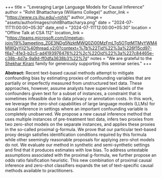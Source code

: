 +++
title = "Leveraging Large Language Models for Causal Inference"
author = "Rohit Bhattacharya (Williams College)"
author_link = "https://www.cs.jhu.edu/~rohit/"
author_image = "assets/authorImages/rohitBhattacharya.png"
date = "2024-07-11T11:00:00+05:30"
date_end = "2024-07-11T12:00:00+05:30"
location = "Offline Talk at CSA 112"
location_link = "https://teams.microsoft.com/l/meetup-join/19%3ameeting_ZGE3NDg5NzktMWQ0Zi00MzFmLTg5OTgtMTMyYWM4MWQyYjI2%40thread.v2/0?context=%7b%22Tid%22%3a%226f15cd97-f6a7-41e3-b2c5-ad4193976476%22%2c%22Oid%22%3a%227c84465e-c38b-4d7a-9a9d-ff0dfa3638b3%22%7d"
notes = "We are grateful to the <a href = "https://www.accel.com/people/shekhar-kirani" target= "_blank">Shekhar Kirani</a> family for generously supporting this seminar series."
+++

<b>Abstract:</b>
Recent text-based causal methods attempt to mitigate confounding bias by estimating proxies of confounding variables 
that are partially or imperfectly measured from unstructured text data. These approaches, however, assume analysts 
have supervised labels of the confounders given text for a subset of instances, a constraint that is sometimes 
infeasible due to data privacy or annotation costs. In this work, we leverage the zero-shot capabilities of large 
language models (LLMs) for causal inference in settings where an important confounding variable is completely 
unobserved. We propose a new causal inference method that uses multiple instances of pre-treatment text data, 
infers two proxies from two zero-shot models on the separate instances, and applies these proxies in the so-called 
proximal g-formula. We prove that our particular text-based proxy design satisfies identification conditions 
required by this formula while other seemingly reasonable proposals for applying zero-shot models do not. We 
evaluate our method in synthetic and semi-synthetic settings and find that it produces estimates with low bias. 
To address untestable assumptions associated with the proximal g-formula, we further propose an odds ratio 
falsification heuristic. This new combination of proximal causal inference and zero-shot classifiers expands the 
set of text-specific causal methods available to practitioners.

